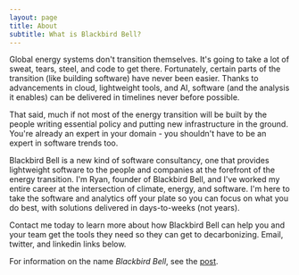 ```yaml
---
layout: page
title: About
subtitle: What is Blackbird Bell?
---
```


Global energy systems don't transition themselves. It's going to take a lot of sweat, tears, steel, and code to get there. Fortunately, certain parts of the transition (like building software) have never been easier. Thanks to advancements in cloud, lightweight tools, and AI, software (and the analysis it enables) can be delivered in timelines never before possible.

That said, much if not most of the energy transition will be built by the people writing essential policy and putting new infrastructure in the ground. You're already an expert in your domain - you shouldn't have to be an expert in software trends too. 

Blackbird Bell is a new kind of software consultancy, one that provides lightweight software to the people and companies at the forefront of the energy transition. I'm Ryan, founder of Blackbird Bell, and I've worked my entire career at the intersection of climate, energy, and software. I'm here to take the software and analytics off your plate so you can focus on what you do best, with solutions delivered in days-to-weeks (not years).

 Contact me today to learn more about how Blackbird Bell can help you and your team get the tools they need so they can get to decarbonizing. Email, twitter, and linkedin links below.

For information on the name _Blackbird Bell_, see the [post](www.blackbirdbell.com/posts/the-bell-and-the-blackbird).